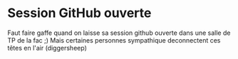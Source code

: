 # Session GitHub ouverte
Faut faire gaffe quand on laisse sa session github ouverte dans une salle de TP de la fac ;) Mais certaines personnes sympathique deconnectent ces têtes en l'air (diggersheep)
